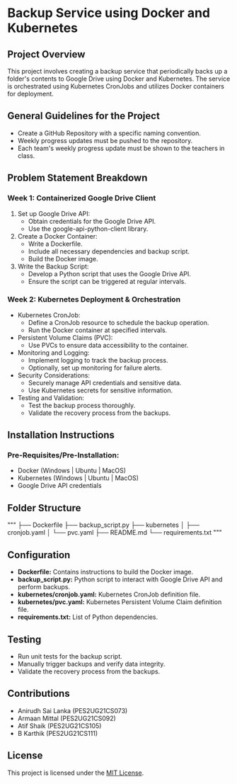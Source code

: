 # Backup Service using Docker and Kubernetes

## Project Overview
This project involves creating a backup service that periodically backs up a folder's contents to Google Drive using Docker and Kubernetes. The service is orchestrated using Kubernetes CronJobs and utilizes Docker containers for deployment.

## General Guidelines for the Project
- Create a GitHub Repository with a specific naming convention.
- Weekly progress updates must be pushed to the repository.
- Each team's weekly progress update must be shown to the teachers in class.

## Problem Statement Breakdown
### Week 1: Containerized Google Drive Client
1. Set up Google Drive API:
   - Obtain credentials for the Google Drive API.
   - Use the google-api-python-client library.
2. Create a Docker Container:
   - Write a Dockerfile.
   - Include all necessary dependencies and backup script.
   - Build the Docker image.
3. Write the Backup Script:
   - Develop a Python script that uses the Google Drive API.
   - Ensure the script can be triggered at regular intervals.

### Week 2: Kubernetes Deployment & Orchestration
- Kubernetes CronJob:
  - Define a CronJob resource to schedule the backup operation.
  - Run the Docker container at specified intervals.
- Persistent Volume Claims (PVC):
  - Use PVCs to ensure data accessibility to the container.
- Monitoring and Logging:
  - Implement logging to track the backup process.
  - Optionally, set up monitoring for failure alerts.
- Security Considerations:
  - Securely manage API credentials and sensitive data.
  - Use Kubernetes secrets for sensitive information.
- Testing and Validation:
  - Test the backup process thoroughly.
  - Validate the recovery process from the backups.

## Installation Instructions
### Pre-Requisites/Pre-Installation:
- Docker (Windows | Ubuntu | MacOS)
- Kubernetes (Windows | Ubuntu | MacOS)
- Google Drive API credentials

## Folder Structure
"""
├── Dockerfile
├── backup_script.py
├── kubernetes
│    ├── cronjob.yaml
│    └── pvc.yaml
├── README.md
└── requirements.txt
"""

## Configuration
- **Dockerfile:** Contains instructions to build the Docker image.
- **backup_script.py:** Python script to interact with Google Drive API and perform backups.
- **kubernetes/cronjob.yaml:** Kubernetes CronJob definition file.
- **kubernetes/pvc.yaml:** Kubernetes Persistent Volume Claim definition file.
- **requirements.txt:** List of Python dependencies.

## Testing
- Run unit tests for the backup script.
- Manually trigger backups and verify data integrity.
- Validate the recovery process from the backups.

## Contributions
- Anirudh Sai Lanka (PES2UG21CS073)
- Armaan Mittal (PES2UG21CS092)
- Atif Shaik (PES2UG21CS105)
- B Karthik (PES2UG21CS111)
  
## License
This project is licensed under the [MIT License](LICENSE).
